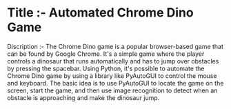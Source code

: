 # Title :- Automated Chrome Dino Game
Discription :- The Chrome Dino game is a popular browser-based game that can be found by Google Chrome. It's a simple game where the player controls a dinosaur that runs automatically and has to jump over obstacles by pressing the spacebar. Using Python, it's possible to automate the Chrome Dino game by using a library like PyAutoGUI to control the mouse and keyboard. The basic idea is to use PyAutoGUI to locate the game on the screen, start the game, and then use image recognition to detect when an obstacle is approaching and make the dinosaur jump.
